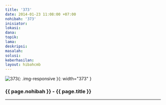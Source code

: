 ```yaml
---
title: '373'
date: 2014-01-23 11:08:00 +07:00
nohibah: '373'
inisiator: 
lokasi: 
dana: 
topik: 
lama: 
deskripsi: 
masalah: 
solusi: 
keberhasilan: 
layout: hibahcmb
---
```


![373](/static/img/hibahcmb/373.png){: .img-responsive }{: width="373" }

### {{ page.nohibah }} - {{ page.title }}

---

